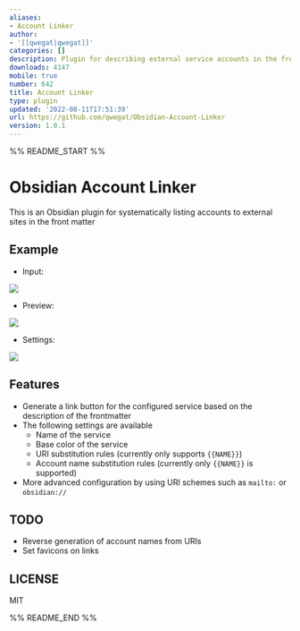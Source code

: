 ```yaml
---
aliases:
- Account Linker
author:
- '[[qwegat|qwegat]]'
categories: []
description: Plugin for describing external service accounts in the front matter
downloads: 4147
mobile: true
number: 642
title: Account Linker
type: plugin
updated: '2022-08-11T17:51:39'
url: https://github.com/qwegat/Obsidian-Account-Linker
version: 1.0.1
---
```


%% README_START %%

# Obsidian Account Linker
This is an Obsidian plugin for systematically listing accounts to external sites in the front matter
## Example
- Input:

![](https://raw.githubusercontent.com/qwegat/Obsidian-Account-Linker/HEAD/media/image001.png)

- Preview:

![](https://raw.githubusercontent.com/qwegat/Obsidian-Account-Linker/HEAD/media/image002.png)

- Settings:

![](https://raw.githubusercontent.com/qwegat/Obsidian-Account-Linker/HEAD/media/image003.png)

## Features
- Generate a link button for the configured service based on the description of the frontmatter
- The following settings are available
  - Name of the service
  - Base color of the service
  - URI substitution rules (currently only supports `{{NAME}}`)
  - Account name substitution rules (currently only `{{NAME}}` is supported)
-  More advanced configuration by using URI schemes such as `mailto:` or `obsidian://`

## TODO
- Reverse generation of account names from URIs
- Set favicons on links
## LICENSE
MIT


%% README_END %%